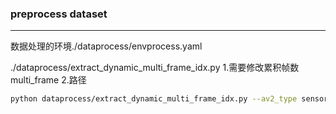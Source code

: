 ### preprocess dataset
---
数据处理的环境./dataprocess/envprocess.yaml 

./dataprocess/extract_dynamic_multi_frame_idx.py
1.需要修改累积帧数multi_frame  2.路径
```bash
python dataprocess/extract_dynamic_multi_frame_idx.py --av2_type sensor --data_mode train --argo_dir /data0/dataset/av2 --output_dir /data1/dataset/av2/debug2 --multi_frame 5
```
